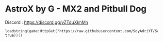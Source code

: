 # AstroX by G - MX2 and Pitbull Dog

Discord : https://discord.gg/yZTduXkhMn

```
loadstring(game:HttpGet("https://raw.githubusercontent.com/SoyAdriYT/Scorpion/refs/heads/main/Scorpion.lua", true))()
```

